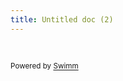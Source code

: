 ```yaml
---
title: Untitled doc (2)
---
```

&nbsp;

<SwmMeta version="3.0.0" repo-id="Z2l0aHViJTNBJTNBc3dpbW0tdGVzdCUzQSUzQW1kLW11YmluLWhhc2Fu" repo-name="swimm-test"><sup>Powered by [Swimm](https://app.swimm.io/)</sup></SwmMeta>
